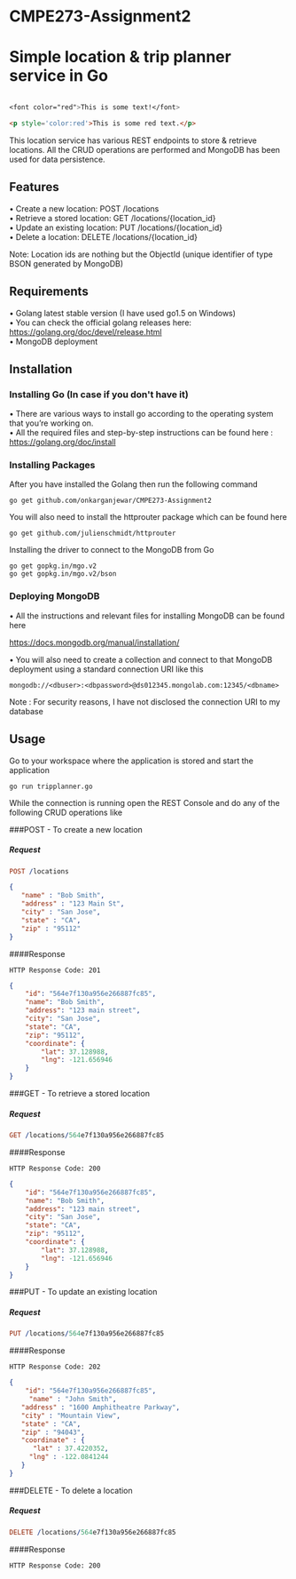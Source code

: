 # CMPE273-Assignment2
# Simple location & trip planner service in Go

```css

<font color="red">This is some text!</font>
```


```html
<p style='color:red'>This is some red text.</p>
```

This location service has various REST endpoints to store & retrieve locations. All the CRUD operations are performed and MongoDB has been used for data persistence.

## Features   

•	Create a new location:  POST   /locations    
•	Retrieve a stored location: GET  /locations/{location_id}    
•	Update an existing location: PUT /locations/{location_id}   
•	Delete a location: DELETE /locations/{location_id}   

Note: Location ids are nothing but the ObjectId (unique identifier of type BSON generated by MongoDB)   


## Requirements  
•	Golang latest stable version (I have used go1.5 on Windows)   
•	You can check the official golang releases here: https://golang.org/doc/devel/release.html  
• MongoDB deployment

## Installation

### Installing Go (In case if you don't have it)
•	There are various ways to install go according to the operating system that you’re working on.   
•	All the required files and step-by-step instructions can be found here : https://golang.org/doc/install    

### Installing Packages
After you have installed the Golang then run the following command      
```
go get github.com/onkarganjewar/CMPE273-Assignment2
```

You will also need to install the httprouter package which can be found here  
```
go get github.com/julienschmidt/httprouter
```

Installing the driver to connect to the MongoDB from Go
```
go get gopkg.in/mgo.v2
go get gopkg.in/mgo.v2/bson
```


### Deploying MongoDB

• All the instructions and relevant files for installing MongoDB can be found here  

 https://docs.mongodb.org/manual/installation/  
 

• You will also need to create a collection and connect to that MongoDB deployment using a standard connection URI like this
 
 ```
 mongodb://<dbuser>:<dbpassword>@ds012345.mongolab.com:12345/<dbname>
 ```
 
 Note : For security reasons, I have not disclosed the connection URI to my database

## Usage

Go to your workspace where the application is stored and start the application

```
go run tripplanner.go
```

While the connection is running open the REST Console and do any of the following CRUD operations like

###POST - To create a new location

##### Request 

```prolog
POST /locations
```

```json
{
   "name" : "Bob Smith",
   "address" : "123 Main St",
   "city" : "San Jose",
   "state" : "CA",
   "zip" : "95112"
}
```

####Response

```
HTTP Response Code: 201
```

```json
{
    "id": "564e7f130a956e266887fc85",
    "name": "Bob Smith",
    "address": "123 main street",
    "city": "San Jose",
    "state": "CA",
    "zip": "95112",
    "coordinate": {
        "lat": 37.128988,
        "lng": -121.656946
    }
}
```


###GET - To retrieve a stored location

##### Request 

```prolog
GET /locations/564e7f130a956e266887fc85
```

####Response

```
HTTP Response Code: 200
```

```json
{
    "id": "564e7f130a956e266887fc85",
    "name": "Bob Smith",
    "address": "123 main street",
    "city": "San Jose",
    "state": "CA",
    "zip": "95112",
    "coordinate": {
        "lat": 37.128988,
        "lng": -121.656946
    }
}
```


###PUT - To update an existing location

##### Request 

```prolog
PUT /locations/564e7f130a956e266887fc85
```

####Response

```
HTTP Response Code: 202
```

```json
{
    "id": "564e7f130a956e266887fc85",
     "name" : "John Smith",
   "address" : "1600 Amphitheatre Parkway",
   "city" : "Mountain View",
   "state" : "CA",
   "zip" : "94043",
   "coordinate" : { 
      "lat" : 37.4220352,
     "lng" : -122.0841244
   }
}
```

###DELETE - To delete a location

##### Request 

```prolog
DELETE /locations/564e7f130a956e266887fc85
```

####Response

```
HTTP Response Code: 200
```
